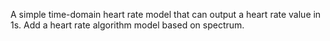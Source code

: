 
A simple time-domain heart rate model that can output a heart rate value in 1s.
Add a heart rate algorithm model based on spectrum.
